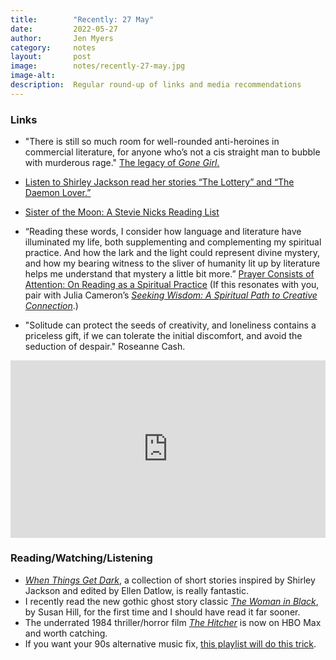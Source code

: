 ```yaml
---
title:        "Recently: 27 May"
date:         2022-05-27
author:       Jen Myers
category:     notes
layout:       post
image:        notes/recently-27-may.jpg
image-alt:
description:  Regular round-up of links and media recommendations
---
```




### Links

- "There is still so much room for well-rounded anti-heroines in commercial literature, for anyone who’s not a cis straight man to bubble with murderous rage." [The legacy of _Gone Girl_.](https://www.esquire.com/entertainment/books/a40079306/gone-girl-legacy/)

- [Listen to Shirley Jackson read her stories “The Lottery” and “The Daemon Lover.”](https://www.mentalfloss.com/posts/shirley-jackson-the-lottery-rare-recording)

- [Sister of the Moon: A Stevie Nicks Reading List](https://longreads.com/2022/05/26/stevie-nicks-reading-list-jill-spivey-caddell/)

- “Reading these words, I consider how language and literature have illuminated my life, both supplementing and complementing my spiritual practice. And how the lark and the light could represent divine mystery, and how my bearing witness to the sliver of humanity lit up by literature helps me understand that mystery a little bit more.” [Prayer Consists of Attention: On Reading as a Spiritual Practice](https://themillions.com/2022/05/prayer-consists-of-attention-on-reading-as-a-spiritual-practice.html) (If this resonates with you, pair with Julia Cameron’s [_Seeking Wisdom: A Spiritual Path to Creative Connection_](https://app.thestorygraph.com/books/f5838106-509a-4070-8d0e-190ce0e4fb61).)

- "Solitude can protect the seeds of creativity, and loneliness contains a priceless gift, if we can tolerate the initial discomfort, and avoid the seduction of despair." Roseanne Cash.

<div style="max-width:854px"><div style="position:relative;height:0;padding-bottom:56.25%"><iframe src="https://embed.ted.com/talks/lang/en/rosanne_cash_the_rhythm_and_rhyme_of_memory_solitude_and_community" width="854" height="480" style="position:absolute;left:0;top:0;width:100%;height:100%" frameborder="0" scrolling="no" allowfullscreen></iframe></div></div>

### Reading/Watching/Listening

- [_When Things Get Dark_](https://app.thestorygraph.com/books/9e92e7dc-b30a-4475-a618-54e8e8561ab6), a collection of short stories inspired by Shirley Jackson and edited by Ellen Datlow, is really fantastic.
- I recently read the new gothic ghost story classic [_The Woman in Black_](https://app.thestorygraph.com/books/dc423601-1f00-4fa6-bccd-2ad9c0716f8c), by Susan Hill, for the first time and I should have read it far sooner.
- The underrated 1984 thriller/horror film [_The Hitcher_](https://letterboxd.com/film/the-hitcher/) is now on HBO Max and worth catching.
- If you want your 90s alternative music fix, [this playlist will do this trick](https://twitter.com/perpetua/status/1528755421820997633).
